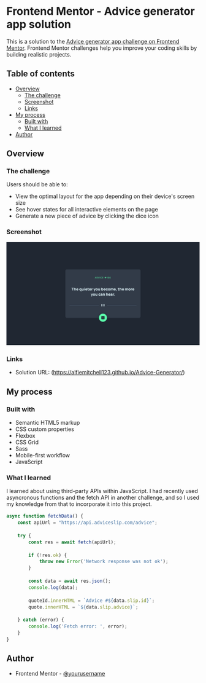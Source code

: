 # Frontend Mentor - Advice generator app solution

This is a solution to the [Advice generator app challenge on Frontend Mentor](https://www.frontendmentor.io/challenges/advice-generator-app-QdUG-13db). Frontend Mentor challenges help you improve your coding skills by building realistic projects.

## Table of contents

- [Overview](#overview)
  - [The challenge](#the-challenge)
  - [Screenshot](#screenshot)
  - [Links](#links)
- [My process](#my-process)
  - [Built with](#built-with)
  - [What I learned](#what-i-learned)
- [Author](#author)

## Overview

### The challenge

Users should be able to:

- View the optimal layout for the app depending on their device's screen size
- See hover states for all interactive elements on the page
- Generate a new piece of advice by clicking the dice icon

### Screenshot

![](design/screenshot-desktop.jpg)

### Links

- Solution URL: (https://alfiemitchell123.github.io/Advice-Generator/)

## My process

### Built with

- Semantic HTML5 markup
- CSS custom properties
- Flexbox
- CSS Grid
- Sass
- Mobile-first workflow
- JavaScript

### What I learned

I learned about using third-party APIs within JavaScript. I had recently used asyncronous functions and the fetch API in another challenge, and so I used my knowledge from that to incorporate it into this project.

```js
async function fetchData() {
    const apiUrl = "https://api.adviceslip.com/advice";

    try {
        const res = await fetch(apiUrl);

        if (!res.ok) {
            throw new Error('Network response was not ok');
        }

        const data = await res.json();
        console.log(data);

        quoteId.innerHTML = `Advice #${data.slip.id}`;
        quote.innerHTML = `${data.slip.advice}`;

    } catch (error) {
        console.log('Fetch error: ', error);
    }
}

```

## Author

- Frontend Mentor - [@yourusername](https://www.frontendmentor.io/profile/alfiemitchell123)
